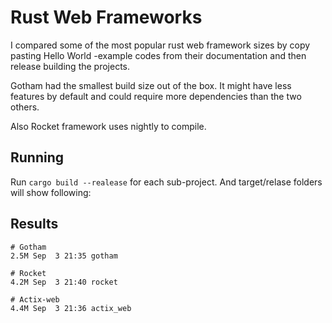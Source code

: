# Rust Web Frameworks

I compared some of the most popular rust web framework sizes by copy pasting 
Hello World -example codes from their documentation and then release building the projects.

Gotham had the smallest build size out of the box. It might have less features by default and could require more dependencies than the two others. 

Also Rocket framework uses nightly to compile.


## Running

Run ```cargo build --realease``` for each sub-project. And target/relase folders will show following:


## Results

```
# Gotham
2.5M Sep  3 21:35 gotham

# Rocket
4.2M Sep  3 21:40 rocket

# Actix-web
4.4M Sep  3 21:36 actix_web
```
